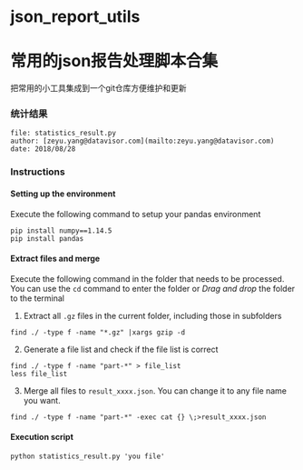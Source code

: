 # json_report_utils
# 常用的json报告处理脚本合集

把常用的小工具集成到一个git仓库方便维护和更新

### 统计结果
    file: statistics_result.py
    author: [zeyu.yang@datavisor.com](mailto:zeyu.yang@datavisor.com)
    date: 2018/08/28
### Instructions
#### Setting up the environment
Execute the following command to setup your pandas environment
```
pip install numpy==1.14.5
pip install pandas
```

#### Extract files and merge

Execute the following command in the folder that needs to be processed.
You can use the `cd` command to enter the folder or *Drag and drop* the folder to the terminal

1. Extract all `.gz` files in the current folder, including those in subfolders
```
find ./ -type f -name "*.gz" |xargs gzip -d
```

2. Generate a file list and check if the file list is correct
```
find ./ -type f -name "part-*" > file_list
less file_list
```

3. Merge all files to `result_xxxx.json`. You can change it to any file name you want.
```
find ./ -type f -name "part-*" -exec cat {} \;>result_xxxx.json
```

#### Execution script
```
python statistics_result.py 'you file'
```
